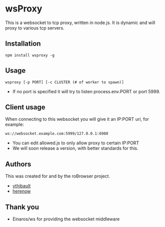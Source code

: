 wsProxy
=======

This is a websocket to tcp proxy, written in node.js. It is dynamic and will proxy to various tcp servers.


Installation
----------
```
npm install wsproxy -g
```


Usage
----------

```
wsproxy [-p PORT] [-c CLUSTER (# of worker to spawn)]
```
* If no port is specified it will try to listen process.env.PORT or port 5999.

Client usage
----------
When connecting to this websocket you will give it an IP:PORT uri, for example:
```
ws://websocket.example.com:5999/127.0.0.1:6900
```
* You can edit allowed.js to only allow proxy to certain IP:PORT
* We will soon release a version, with better standards for this.


Authors
---------
This was created for and by the roBrowser project.
- [vthibault](https://github.com/vthibault)
- [herenow](https://github.com/herenow)


Thank you 
----------
- Einaros/ws for providing the websocket middleware
